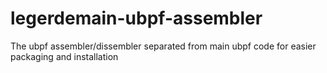 # legerdemain-ubpf-assembler
The ubpf assembler/dissembler separated from main ubpf code for easier packaging and installation
